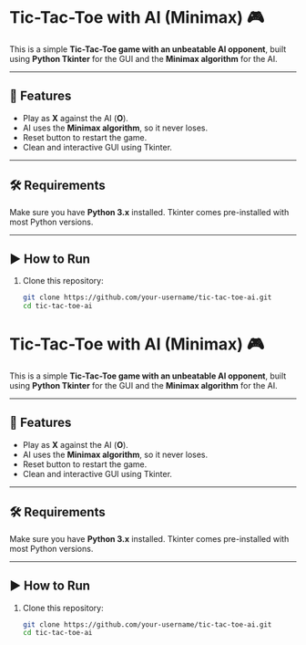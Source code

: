 # Tic-Tac-Toe with AI (Minimax) 🎮

This is a simple **Tic-Tac-Toe game with an unbeatable AI opponent**, built using **Python Tkinter** for the GUI and the **Minimax algorithm** for the AI.

---

## 🚀 Features
- Play as **X** against the AI (**O**).
- AI uses the **Minimax algorithm**, so it never loses.
- Reset button to restart the game.
- Clean and interactive GUI using Tkinter.

---

## 🛠️ Requirements
Make sure you have **Python 3.x** installed. Tkinter comes pre-installed with most Python versions.

---

## ▶️ How to Run
1. Clone this repository:
   ```bash
   git clone https://github.com/your-username/tic-tac-toe-ai.git
   cd tic-tac-toe-ai
# Tic-Tac-Toe with AI (Minimax) 🎮

This is a simple **Tic-Tac-Toe game with an unbeatable AI opponent**, built using **Python Tkinter** for the GUI and the **Minimax algorithm** for the AI.

---

## 🚀 Features
- Play as **X** against the AI (**O**).
- AI uses the **Minimax algorithm**, so it never loses.
- Reset button to restart the game.
- Clean and interactive GUI using Tkinter.

---

## 🛠️ Requirements
Make sure you have **Python 3.x** installed. Tkinter comes pre-installed with most Python versions.

---

## ▶️ How to Run
1. Clone this repository:
   ```bash
   git clone https://github.com/your-username/tic-tac-toe-ai.git
   cd tic-tac-toe-ai
